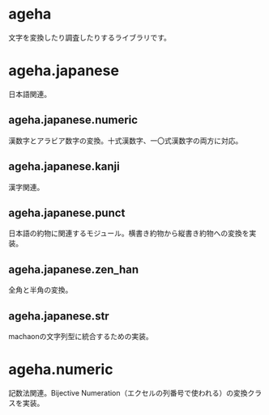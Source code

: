 ageha
====

文字を変換したり調査したりするライブラリです。

# ageha.japanese

日本語関連。

## ageha.japanese.numeric

漢数字とアラビア数字の変換。十式漢数字、一〇式漢数字の両方に対応。

## ageha.japanese.kanji

漢字関連。

## ageha.japanese.punct

日本語の約物に関連するモジュール。横書き約物から縦書き約物への変換を実装。

## ageha.japanese.zen_han

全角と半角の変換。

## ageha.japanese.str

machaonの文字列型に統合するための実装。

# ageha.numeric

記数法関連。Bijective Numeration（エクセルの列番号で使われる）の変換クラスを実装。


